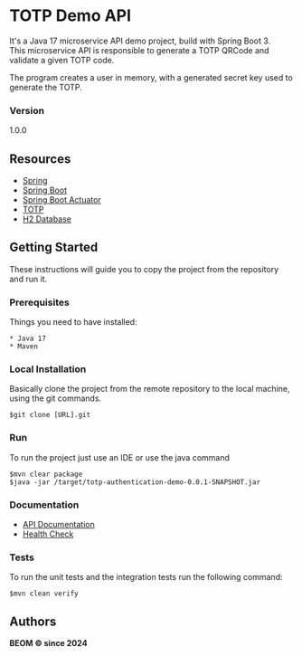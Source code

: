# TOTP Demo API

It's a Java 17 microservice API demo project, build with Spring Boot 3. <br />
This microservice API is responsible to generate a TOTP QRCode and validate a given TOTP code.

The program creates a user in memory, with a generated secret key used to generate the TOTP.

### Version
1.0.0

## Resources
* [Spring](https://spring.io)
* [Spring Boot](https://spring.io/projects/spring-boot)
* [Spring Boot Actuator](https://docs.spring.io/spring-boot/docs/current/actuator-api/htmlsingle/)
* [TOTP](https://datatracker.ietf.org/doc/html/rfc6238)
* [H2 Database](https://www.h2database.com/html/main.html)

## Getting Started

These instructions will guide you to copy the project from the repository and run it.

### Prerequisites

Things you need to have installed:

```
* Java 17
* Maven
```

### Local Installation

Basically clone the project from the remote repository to the local machine, using the git commands.

```
$git clone [URL].git
```

### Run

To run the project just use an IDE or use the java command

```
$mvn clear package
$java -jar /target/totp-authentication-demo-0.0.1-SNAPSHOT.jar
```

### Documentation
* [API Documentation](http://localhost:8081/api/totp/docs/index.html)
* [Health Check](http://localhost:8081/api/totp/actuator/health)

### Tests
To run the unit tests and the integration tests run the following command:

```
$mvn clean verify
```

## Authors
**BEOM &copy; since 2024**